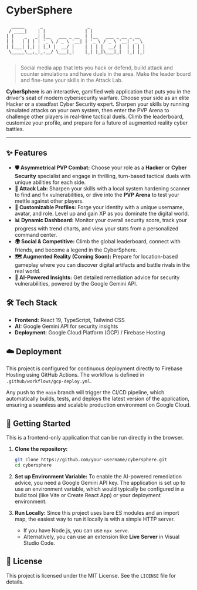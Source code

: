 # CyberSphere

```
  _____      _                 _                    
 / ____|    | |               | |                   
| |    _   _| |__   ___ _ __  | |__   ___ _ __ _ __  
| |   | | | | '_ \ / _ \ '__| | '_ \ / _ \ '__| '_ \ 
| |___| |_| | |_) |  __/ |    | | | |  __/ |  | | | |
 \_____\__,_|_.__/ \___|_|    |_| |_|\___|_|  |_| |_|
                                                    
```

> Social media app that lets you hack or defend, build attack and counter simulations and have duels in the area. Make the leader board and fine-tune your skills in the Attack Lab.

**CyberSphere** is an interactive, gamified web application that puts you in the driver's seat of modern cybersecurity warfare. Choose your side as an elite Hacker or a steadfast Cyber Security expert. Sharpen your skills by running simulated attacks on your own system, then enter the PVP Arena to challenge other players in real-time tactical duels. Climb the leaderboard, customize your profile, and prepare for a future of augmented reality cyber battles.

---

## ✨ Features

*   **🛡️ Asymmetrical PVP Combat:** Choose your role as a **Hacker** or **Cyber Security** specialist and engage in thrilling, turn-based tactical duels with unique abilities for each side.
*   **🔬 Attack Lab:** Sharpen your skills with a local system hardening scanner to find and fix vulnerabilities, or dive into the **PVP Arena** to test your mettle against other players.
*   **👤 Customizable Profiles:** Forge your identity with a unique username, avatar, and role. Level up and gain XP as you dominate the digital world.
*   **📊 Dynamic Dashboard:** Monitor your overall security score, track your progress with trend charts, and view your stats from a personalized command center.
*   **🌍 Social & Competitive:** Climb the global leaderboard, connect with friends, and become a legend in the CyberSphere.
*   **🗺️ Augmented Reality (Coming Soon):** Prepare for location-based gameplay where you can discover digital artifacts and battle rivals in the real world.
*   **🤖 AI-Powered Insights:** Get detailed remediation advice for security vulnerabilities, powered by the Google Gemini API.

## 🛠️ Tech Stack

*   **Frontend:** React 19, TypeScript, Tailwind CSS
*   **AI:** Google Gemini API for security insights
*   **Deployment:** Google Cloud Platform (GCP) / Firebase Hosting

## ☁️ Deployment

This project is configured for continuous deployment directly to Firebase Hosting using GitHub Actions. The workflow is defined in `.github/workflows/gcp-deploy.yml`.

Any push to the `main` branch will trigger the CI/CD pipeline, which automatically builds, tests, and deploys the latest version of the application, ensuring a seamless and scalable production environment on Google Cloud.

## 🚀 Getting Started

This is a frontend-only application that can be run directly in the browser.

1.  **Clone the repository:**
    ```bash
    git clone https://github.com/your-username/cybersphere.git
    cd cybersphere
    ```

2.  **Set up Environment Variable:**
    To enable the AI-powered remediation advice, you need a Google Gemini API key. The application is set up to use an environment variable, which would typically be configured in a build tool (like Vite or Create React App) or your deployment environment.

3.  **Run Locally:**
    Since this project uses bare ES modules and an import map, the easiest way to run it locally is with a simple HTTP server.
    - If you have Node.js, you can use `npx serve`.
    - Alternatively, you can use an extension like **Live Server** in Visual Studio Code.

## 📜 License

This project is licensed under the MIT License. See the `LICENSE` file for details.
